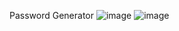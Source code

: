 Password Generator
![image](https://github.com/Shubham04Sanap/PasswordGenerator/assets/81099588/bd273899-9f81-4fa1-9648-03fe6a49936d)
![image](https://github.com/Shubham04Sanap/PasswordGenerator/assets/81099588/62f098fb-f2b0-4157-9a4c-794b226ba06b)

